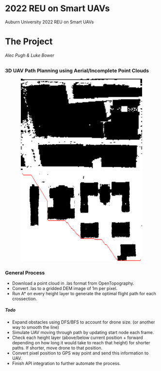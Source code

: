 # 2022 REU on Smart UAVs
Auburn University 2022 REU on Smart UAVs

# The Project

###### Alec Pugh & Luke Bower

### 3D UAV Path Planning using Aerial/Incomplete Point Clouds

<p align="center">
  <img src="code/cross4.gif" width="400" height="300" >
  <img src="images/cross_auburn.gif" width="400" height="300" >
</p>

### General Process

* Download a point cloud in .las format from OpenTopography.
* Convert .las to a gridded DEM image of 1m per pixel.
* Run A* on every height layer to generate the optimal flight path for each crossection.
##### Todo
* Expand obstacles using DFS/BFS to account for drone size. (or another way to smooth the line)
* Simulate UAV moving through path by updating start node each frame.
* Check each height layer (above/below current position + forward depending on how long it would take to reach that height) for shorter paths. If shorter, move drone to that position.
* Convert pixel position to GPS way point and send this information to UAV.
* Finish API integration to further automate the process.

#
